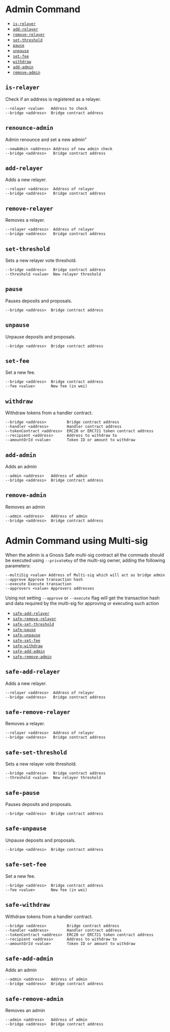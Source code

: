 # Admin Command

- [`is-relayer`](#is-relayer)
- [`add-relayer`](#add-relayer)
- [`remove-relayer`](#remove-relayer)
- [`set-threshold`](#set-threshold)
- [`pause`](#pause)
- [`unpause`](#unpause)
- [`set-fee`](#set-fee)
- [`withdraw`](#withdraw)
- [`add-admin`](#add-admin)
- [`remove-admin`](#remove-admin)

## `is-relayer`
Check if an address is registered as a relayer.

```
--relayer <value>   Address to check
--bridge <address>  Bridge contract address
```

## `renounce-admin`
Admin renounce and set a new admin"

```
--newAdmin <address> Address of new admin check
--bridge <address>   Bridge contract address
```

## `add-relayer`
Adds a new relayer.

```
--relayer <address>  Address of relayer
--bridge <address>   Bridge contract address
```

## `remove-relayer`
Removes a relayer.

```
--relayer <address>  Address of relayer
--bridge <address>   Bridge contract address
```

## `set-threshold`
Sets a new relayer vote threshold.

```
--bridge <address>   Bridge contract address
--threshold <value>  New relayer threshold
```

## `pause`
Pauses deposits and proposals.

```
--bridge <address>  Bridge contract address
```

## `unpause`
Unpause deposits and proposals.

```
--bridge <address>  Bridge contract address
```

## `set-fee`
Set a new fee.

```
--bridge <address>  Bridge contract address
--fee <value>       New fee (in wei)
```

## `withdraw`
Withdraw tokens from a handler contract.

```
--bridge <address>         Bridge contract address
--handler <address>        Handler contract address
--tokenContract <address>  ERC20 or ERC721 token contract address
--recipient <address>      Address to withdraw to
--amountOrId <value>       Token ID or amount to withdraw
```

## `add-admin`
Adds an admin

```
--admin <address>   Address of admin
--bridge <address>  Bridge contract address
```

## `remove-admin`
Removes an admin

```
--admin <address>   Address of admin
--bridge <address>  Bridge contract address
```

# Admin Command using Multi-sig

When the admin is a Gnosis Safe multi-sig contract all the commads should be executed using `--privateKey` of the multi-sig owner, adding the following parameters:

```
--multiSig <value> Address of Multi-sig which will act as bridge admin
--approve Approve transaction hash
--execute Execute transaction
--approvers <value> Approvers addresses
```

Using not setting `--approve` or `--execute` flag will get the transaction hash and data required by the multi-sig for approving or executing such action

- [`safe-add-relayer`](#safe-add-relayer)
- [`safe-remove-relayer`](#safe-remove-relayer)
- [`safe-set-threshold`](#safe-set-threshold)
- [`safe-pause`](#safe-pause)
- [`safe-unpause`](#safe-unpause)
- [`safe-set-fee`](#safe-set-fee)
- [`safe-withdraw`](#safe-withdraw)
- [`safe-add-admin`](#safe-add-admin)
- [`safe-remove-admin`](#safe-remove-admin)

## `safe-add-relayer`
Adds a new relayer.

```
--relayer <address>  Address of relayer
--bridge <address>   Bridge contract address
```

## `safe-remove-relayer`
Removes a relayer.

```
--relayer <address>  Address of relayer
--bridge <address>   Bridge contract address
```

## `safe-set-threshold`
Sets a new relayer vote threshold.

```
--bridge <address>   Bridge contract address
--threshold <value>  New relayer threshold
```

## `safe-pause`
Pauses deposits and proposals.

```
--bridge <address>  Bridge contract address
```

## `safe-unpause`
Unpause deposits and proposals.

```
--bridge <address>  Bridge contract address
```

## `safe-set-fee`
Set a new fee.

```
--bridge <address>  Bridge contract address
--fee <value>       New fee (in wei)
```

## `safe-withdraw`
Withdraw tokens from a handler contract.

```
--bridge <address>         Bridge contract address
--handler <address>        Handler contract address
--tokenContract <address>  ERC20 or ERC721 token contract address
--recipient <address>      Address to withdraw to
--amountOrId <value>       Token ID or amount to withdraw
```

## `safe-add-admin`
Adds an admin

```
--admin <address>   Address of admin
--bridge <address>  Bridge contract address
```

## `safe-remove-admin`
Removes an admin

```
--admin <address>   Address of admin
--bridge <address>  Bridge contract address
```
